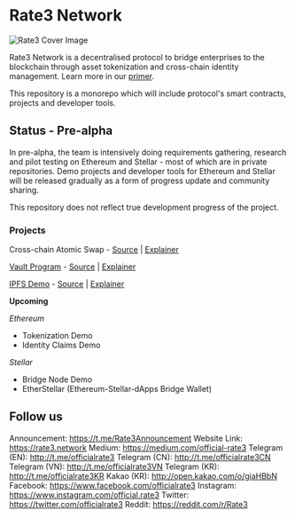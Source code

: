 # Rate3 Network

![Rate3 Cover Image](https://s3-ap-southeast-1.amazonaws.com/rate3/Rate3_Cover.png)

Rate3 Network is a decentralised protocol to bridge enterprises to the blockchain through asset tokenization and cross-chain identity management. Learn more in our [primer](https://s3-ap-southeast-1.amazonaws.com/rate3/Rate3_Investor_Primer.pdf).

This repository is a monorepo which will include protocol's smart contracts, projects and developer tools.

## Status - Pre-alpha
In pre-alpha, the team is intensively doing requirements gathering, research and pilot testing on Ethereum and Stellar - most of which are in private repositories. Demo projects and developer tools for Ethereum and Stellar will be released gradually as a form of progress update and community sharing.

This repository does not reflect true development progress of the project.


### Projects
Cross-chain Atomic Swap - [Source](https://github.com/rate-engineering/rate3-cross-chain) | [Explainer](https://medium.com/official-rate3/cross-chain-atomic-swaps-check-out-our-github-now-a554d74e2f1a)

[Vault Program](https://vault.rate3.network) - [Source](https://github.com/rate-engineering/rate3-locking-release) | [Explainer](https://medium.com/official-rate3/step-by-step-guide-to-locking-your-rte-tokens-8ca849579bf5)

[IPFS Demo](https://ipfs.demo.rate3.network) - [Source](https://github.com/rate-engineering/rate3-monorepo/tree/dev/packages/demo/ipfs) | [Explainer](https://medium.com/official-rate3/rate3-ipfs-demo-daf6f27f0a4a)

**Upcoming** 

_Ethereum_ 
- Tokenization Demo 
- Identity Claims Demo

_Stellar_ 
- Bridge Node Demo 
- EtherStellar (Ethereum-Stellar-dApps Bridge Wallet)


## Follow us
Announcement: https://t.me/Rate3Announcement 
Website Link: https://rate3.network 
Medium: https://medium.com/official-rate3 
Telegram (EN): http://t.me/officialrate3 
Telegram (CN): http://t.me/officialrate3CN 
Telegram (VN): http://t.me/officialrate3VN 
Telegram (KR): http://t.me/officialrate3KR 
Kakao (KR): http://open.kakao.com/o/giaHBbN 
Facebook: https://www.facebook.com/officialrate3 
Instagram: https://www.instagram.com/official.rate3 
Twitter: https://twitter.com/officialrate3 
Reddit: https://reddit.com/r/Rate3
